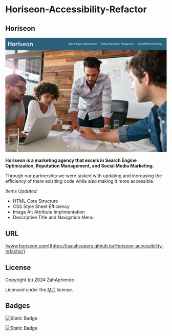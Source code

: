 # Horiseon-Accessibility-Refactor

## Horiseon

![Screen Shot of Home page for Horiseon](./assets/images/Screenshot%202024-06-07%20231428.png)

**Horiseon is a marketing agency that excels in Search Engine Optimization, Reputation Management, and Social Media Marketing.**

Through our partnership we were tasked with updating and increasing the efficiency of there exisiting code while also making it more accessible. 

*Items Updated:*
- HTML Core Structure
- CSS Style Sheet Efficiency
- Image Alt Attribute Implimentation
- Descriptive Title and Navigation Menu

## URL
[www.horiseon.com](https://isaiahcapers.github.io/Horiseon-accessibility-refactor/)

## License
Copyright (c) 2024 ZahApriendo

Licensed under the [MIT](https://github.com/Isaiahcapers/Horiseon-accessibility-refactor/blob/main/LICENSE) license.

## Badges

![Static Badge](https://img.shields.io/badge/HTML-65.9%25-red)

![Static Badge](https://img.shields.io/badge/CSS-34.1%25-purple)